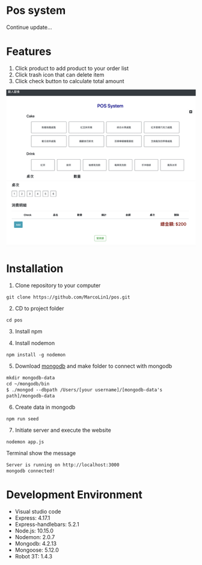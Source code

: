 # Pos system
Continue update...

# Features
1. Click product to add product to your order list
2. Click trash icon that can delete item
3. Click check button to calculate total amount

![image](https://github.com/MarcoLin1/pos/blob/master/Pos.png)
![image](https://github.com/MarcoLin1/pos/blob/master/Pos_v2.png)

# Installation
1. Clone repository to your computer
```
git clone https://github.com/MarcoLin1/pos.git
```
2. CD to project folder
```
cd pos
```
3. Install npm 

4. Install nodemon
```
npm install -g nodemon
```
5. Download [mongodb](https://www.mongodb.com/) and make folder to connect with mongodb 
```
mkdir mongodb-data
cd ~/mongodb/bin
$ ./mongod --dbpath /Users/[your username]/[mongodb-data's path]/mongodb-data
```
6. Create data in mongodb
```
npm run seed
```
7. Initiate server and execute the website
```
nodemon app.js
```
Terminal show the message 
```
Server is running on http://localhost:3000 
mongodb connected!
```

# Development Environment 
* Visual studio code 
* Express: 4.17.1
* Express-handlebars: 5.2.1
* Node.js: 10.15.0
* Nodemon: 2.0.7
* Mongodb: 4.2.13
* Mongoose: 5.12.0
* Robot 3T: 1.4.3
